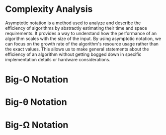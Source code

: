 # Complexity Analysis
Asymptotic notation is a method used to analyze and describe the efficiency of algorithms by abstractly estimating their time and space requirements. It provides a way to understand how the performance of an algorithm scales with the size of the input. By using asymptotic notation, we can focus on the growth rate of the algorithm's resource usage rather than the exact values. This allows us to make general statements about the efficiency of an algorithm without getting bogged down in specific implementation details or hardware considerations.

# Big-O Notation 
# Big-θ Notation 
# Big-Ω Notation